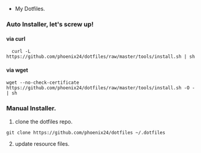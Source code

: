 * My Dotfiles.


### Auto Installer, let's screw up!

#### via curl
```
  curl -L https://github.com/phoenix24/dotfiles/raw/master/tools/install.sh | sh
```

#### via wget
```
wget --no-check-certificate https://github.com/phoenix24/dotfiles/raw/master/tools/install.sh -O - | sh
```


### Manual Installer.
1. clone the dotfiles repo.
```
git clone https://github.com/phoenix24/dotfiles ~/.dotfiles
```

2. update resource files.


